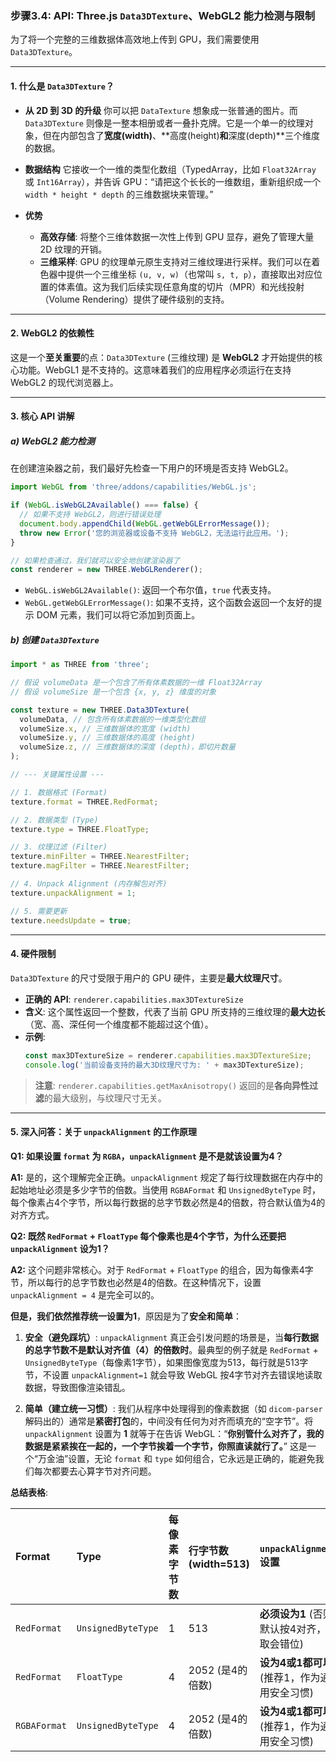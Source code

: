 ### 步骤3.4: API: Three.js `Data3DTexture`、WebGL2 能力检测与限制

为了将一个完整的三维数据体高效地上传到 GPU，我们需要使用 `Data3DTexture`。

---

#### 1. 什么是 `Data3DTexture`？

- **从 2D 到 3D 的升级**
  你可以把 `DataTexture` 想象成一张普通的图片。而 `Data3DTexture` 则像是一整本相册或者一叠扑克牌。它是一个单一的纹理对象，但在内部包含了**宽度(width)**、**高度(height)**和**深度(depth)**三个维度的数据。

- **数据结构**
  它接收一个一维的类型化数组（TypedArray，比如 `Float32Array` 或 `Int16Array`），并告诉 GPU：“请把这个长长的一维数组，重新组织成一个 `width * height * depth` 的三维数据块来管理。”

- **优势**
  - **高效存储**: 将整个三维体数据一次性上传到 GPU 显存，避免了管理大量 2D 纹理的开销。
  - **三维采样**: GPU 的纹理单元原生支持对三维纹理进行采样。我们可以在着色器中提供一个三维坐标 `(u, v, w)`（也常叫 `s, t, p`），直接取出对应位置的体素值。这为我们后续实现任意角度的切片（MPR）和光线投射（Volume Rendering）提供了硬件级别的支持。

---

#### 2. WebGL2 的依赖性

这是一个**至关重要**的点：`Data3DTexture` (三维纹理) 是 **WebGL2** 才开始提供的核心功能。WebGL1 是不支持的。这意味着我们的应用程序必须运行在支持 WebGL2 的现代浏览器上。

---

#### 3. 核心 API 讲解

##### a) WebGL2 能力检测

在创建渲染器之前，我们最好先检查一下用户的环境是否支持 WebGL2。

```javascript
import WebGL from 'three/addons/capabilities/WebGL.js';

if (WebGL.isWebGL2Available() === false) {
  // 如果不支持 WebGL2，则进行错误处理
  document.body.appendChild(WebGL.getWebGLErrorMessage());
  throw new Error('您的浏览器或设备不支持 WebGL2，无法运行此应用。');
}

// 如果检查通过，我们就可以安全地创建渲染器了
const renderer = new THREE.WebGLRenderer();
```

- `WebGL.isWebGL2Available()`: 返回一个布尔值，`true` 代表支持。
- `WebGL.getWebGLErrorMessage()`: 如果不支持，这个函数会返回一个友好的提示 DOM 元素，我们可以将它添加到页面上。

##### b) 创建 `Data3DTexture`

```javascript
import * as THREE from 'three';

// 假设 volumeData 是一个包含了所有体素数据的一维 Float32Array
// 假设 volumeSize 是一个包含 {x, y, z} 维度的对象

const texture = new THREE.Data3DTexture(
  volumeData, // 包含所有体素数据的一维类型化数组
  volumeSize.x, // 三维数据体的宽度 (width)
  volumeSize.y, // 三维数据体的高度 (height)
  volumeSize.z, // 三维数据体的深度 (depth)，即切片数量
);

// --- 关键属性设置 ---

// 1. 数据格式 (Format)
texture.format = THREE.RedFormat;

// 2. 数据类型 (Type)
texture.type = THREE.FloatType;

// 3. 纹理过滤 (Filter)
texture.minFilter = THREE.NearestFilter;
texture.magFilter = THREE.NearestFilter;

// 4. Unpack Alignment (内存解包对齐)
texture.unpackAlignment = 1;

// 5. 需要更新
texture.needsUpdate = true;
```

---

#### 4. 硬件限制

`Data3DTexture` 的尺寸受限于用户的 GPU 硬件，主要是**最大纹理尺寸**。

- **正确的 API**: `renderer.capabilities.max3DTextureSize`
- **含义**: 这个属性返回一个整数，代表了当前 GPU 所支持的三维纹理的**最大边长**（宽、高、深任何一个维度都不能超过这个值）。
- **示例**:
  ```javascript
  const max3DTextureSize = renderer.capabilities.max3DTextureSize;
  console.log('当前设备支持的最大3D纹理尺寸为: ' + max3DTextureSize);
  ```

> **注意**: `renderer.capabilities.getMaxAnisotropy()` 返回的是**各向异性过滤**的最大级别，与纹理尺寸无关。

---

#### 5. 深入问答：关于 `unpackAlignment` 的工作原理

**Q1: 如果设置 `format` 为 `RGBA`，`unpackAlignment` 是不是就该设置为4？**

**A1:** 是的，这个理解完全正确。`unpackAlignment` 规定了每行纹理数据在内存中的起始地址必须是多少字节的倍数。当使用 `RGBAFormat` 和 `UnsignedByteType` 时，每个像素占4个字节，所以每行数据的总字节数必然是4的倍数，符合默认值为4的对齐方式。

**Q2: 既然 `RedFormat` + `FloatType` 每个像素也是4个字节，为什么还要把 `unpackAlignment` 设为1？**

**A2:** 这个问题非常核心。对于 `RedFormat` + `FloatType` 的组合，因为每像素4字节，所以每行的总字节数也必然是4的倍数。在这种情况下，设置 `unpackAlignment = 4` 是完全可以的。

**但是，我们依然推荐统一设置为1**，原因是为了**安全和简单**：

1.  **安全（避免踩坑）**: `unpackAlignment` 真正会引发问题的场景是，当**每行数据的总字节数不是默认对齐值（4）的倍数时**。最典型的例子就是 `RedFormat` + `UnsignedByteType`（每像素1字节），如果图像宽度为513，每行就是513字节，不设置 `unpackAlignment=1` 就会导致 WebGL 按4字节对齐去错误地读取数据，导致图像渲染错乱。

2.  **简单（建立统一习惯）**: 我们从程序中处理得到的像素数据（如 `dicom-parser` 解码出的）通常是**紧密打包**的，中间没有任何为对齐而填充的“空字节”。将 `unpackAlignment` 设置为 **1** 就等于在告诉 WebGL：“**你别管什么对齐了，我的数据是紧紧挨在一起的，一个字节挨着一个字节，你照直读就行了。**” 这是一个“万金油”设置，无论 `format` 和 `type` 如何组合，它永远是正确的，能避免我们每次都要去心算字节对齐问题。

**总结表格**:

| Format       | Type               | 每像素字节数 | 行字节数 (width=513) | `unpackAlignment` 设置                       |
| :----------- | :----------------- | :----------- | :------------------- | :------------------------------------------- |
| `RedFormat`  | `UnsignedByteType` | 1            | 513                  | **必须设为1** (否则默认按4对齐，读取会错位)  |
| `RedFormat`  | `FloatType`        | 4            | 2052 (是4的倍数)     | **设为4或1都可以** (推荐1，作为通用安全习惯) |
| `RGBAFormat` | `UnsignedByteType` | 4            | 2052 (是4的倍数)     | **设为4或1都可以** (推荐1，作为通用安全习惯) |
